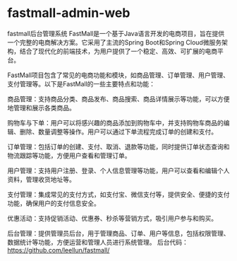 # fastmall-admin-web
fastmall后台管理系统
FastMall是一个基于Java语言开发的电商项目，旨在提供一个完整的电商解决方案。它采用了主流的Spring Boot和Spring Cloud微服务架构，结合了现代化的前端技术，为用户提供了一个稳定、高效、可扩展的电商平台。

FastMall项目包含了常见的电商功能和模块，如商品管理、订单管理、用户管理、支付管理等。以下是FastMall的一些主要特点和功能：

商品管理：支持商品分类、商品发布、商品搜索、商品详情展示等功能，可以方便地管理和展示各类商品。

购物车与下单：用户可以将感兴趣的商品添加到购物车中，并支持购物车商品的编辑、删除、数量调整等操作。用户可以通过下单流程完成订单的创建和支付。

订单管理：包括订单的创建、支付、取消、退款等功能，同时提供订单状态查询和物流跟踪等功能，方便用户查看和管理订单。

用户管理：支持用户注册、登录、个人信息管理等功能，用户可以查看和编辑个人资料，管理收货地址等。

支付管理：集成常见的支付方式，如支付宝、微信支付等，提供安全、便捷的支付功能，确保用户的支付信息安全。

优惠活动：支持促销活动、优惠券、秒杀等营销方式，吸引用户参与和购买。

后台管理：提供管理员后台，用于管理商品、订单、用户等信息，包括权限管理、数据统计等功能，方便运营和管理人员进行系统管理。
后台代码：https://github.com/leellun/fastmall/
